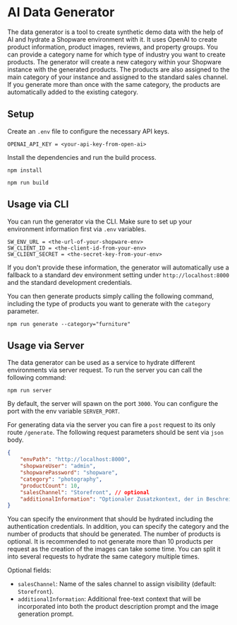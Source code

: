 # AI Data Generator

The data generator is a tool to create synthetic demo data with the help of AI and hydrate a Shopware environment with it. It uses OpenAI to create product information, product images, reviews, and property groups. You can provide a category name for which type of industry you want to create products. The generator will create a new category within your Shopware instance with the generated products. The products are also assigned to the main category of your instance and assigned to the standard sales channel. If you generate more than once with the same category, the products are automatically added to the existing category.

## Setup

Create an `.env` file to configure the necessary API keys.

```
OPENAI_API_KEY = <your-api-key-from-open-ai>
```

Install the dependencies and run the build process.

```
npm install
```

```
npm run build
```

## Usage via CLI

You can run the generator via the CLI. Make sure to set up your environment information first via `.env` variables.

```
SW_ENV_URL = <the-url-of-your-shopware-env>
SW_CLIENT_ID = <the-client-id-from-your-env>
SW_CLIENT_SECRET = <the-secret-key-from-your-env>
```

If you don't provide these information, the generator will automatically use a fallback to a standard dev environment setting under `http://localhost:8000` and the standard development credentials.

You can then generate products simply calling the following command, including the type of products you want to generate with the `category` parameter.

```
npm run generate --category="furniture"
```

## Usage via Server

The data generator can be used as a service to hydrate different environments via server request. To run the server you can call the following command:

```
npm run server
```

By default, the server will spawn on the port `3000`. You can configure the port with the env variable `SERVER_PORT`.

For generating data via the server you can fire a `post` request to its only route `/generate`. The following request parameters should be sent via `json` body.

```JSON
{
    "envPath": "http://localhost:8000",
    "shopwareUser": "admin",
    "shopwarePassword": "shopware",
    "category": "photography",
    "productCount": 10,
    "salesChannel": "Storefront", // optional
    "additionalInformation": "Optionaler Zusatzkontext, der in Beschreibung und Bild einfließt" // optional
}
```

You can specify the environment that should be hydrated including the authentication credentials. In addition, you can specify the category and the number of products that should be generated. The number of products is optional. It is recommended to not generate more than 10 products per request as the creation of the images can take some time. You can split it into several requests to hydrate the same category multiple times.

Optional fields:

- `salesChannel`: Name of the sales channel to assign visibility (default: `Storefront`).
- `additionalInformation`: Additional free-text context that will be incorporated into both the product description prompt and the image generation prompt.
